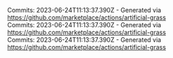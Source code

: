 Commits: 2023-06-24T11:13:37.390Z - Generated via https://github.com/marketplace/actions/artificial-grass
<br>
Commits: 2023-06-24T11:13:37.390Z - Generated via https://github.com/marketplace/actions/artificial-grass
<br>
Commits: 2023-06-24T11:13:37.390Z - Generated via https://github.com/marketplace/actions/artificial-grass
<br>
